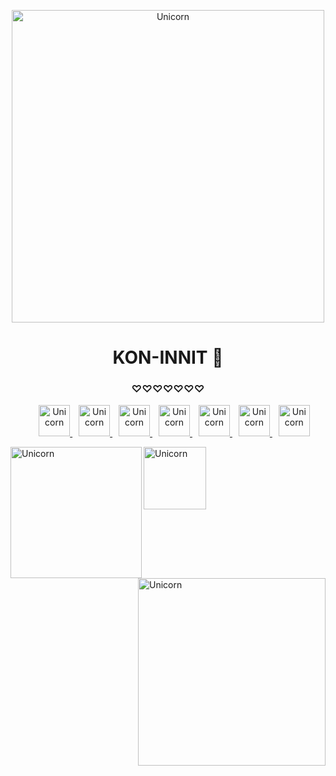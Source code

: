 <p align="center">
  <img height="500" alt="Unicorn" src="https://media.tenor.com/rcw-ZCPlZZIAAAAd/bts-bts-cute.gif" />
</p>

<h1 align="center">KON-INNIT 👋</h1>
<h3 align="center">♡♡♡♡♡♡♡</h3>

<p align="center">

 <div align="center"  class="icons-social" style="margin-left: 10px;">
        <a style="margin-left: 10px;"  target="_blank" href="#">
			<img height="50" alt="Unicorn" src="https://img.icons8.com/?size=512&id=RqqDJXJdIXjB&format=png" />
        <a style="margin-left: 10px;" target="_blank" href="#">
		<img height="50" alt="Unicorn" src="https://img.icons8.com/?size=512&id=51lJtlhOARB2&format=png" />
		<a style="margin-left: 10px;" target="_blank" href="#">
				<img height="50" alt="Unicorn" src="https://img.icons8.com/?size=512&id=kAMVE8BzkuWm&format=png" />
        <a style="margin-left: 10px;" target="_blank" href="#">
			<img height="50" alt="Unicorn" src="https://img.icons8.com/?size=512&id=NGCZlRggUjBt&format=png" />
		<a style="margin-left: 10px;" target="_blank" href="#">
			<img height="50" alt="Unicorn" src="https://img.icons8.com/?size=512&id=klGVNNJoJgnc&format=png" />
		<a style="margin-left: 10px;" target="_blank" href="#">
				<img height="50" alt="Unicorn" src="https://img.icons8.com/?size=512&id=5hYhQGcAcREz&format=png" />
		<a style="margin-left: 10px;" target="_blank" href="#">
				<img height="50" alt="Unicorn" src="https://img.icons8.com/?size=512&id=OjiMwAxXpBAZ&format=png" />
      </div>

</p>
			
<img align="left" width=210px alt="Unicorn" src="https://media.tenor.com/UTxKJNlZilwAAAAi/luffy-monkey-d-luffy.gif" />
<img align="center" width=100px alt="Unicorn" src="https://media.tenor.com/2Ua7f3x6MJcAAAAi/nero-dance.gif" />
<img align="right" width=300px alt="Unicorn" src="https://media.tenor.com/StrieWhz-UcAAAAj/gintama.gif" />
